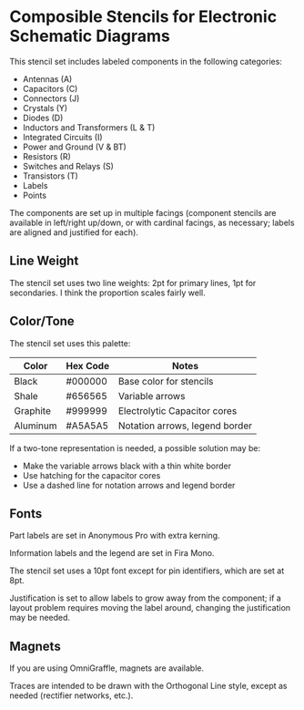 # Composible Stencils for Electronic Schematic Diagrams

This stencil set includes labeled components in the following categories: 

* Antennas (A)
* Capacitors (C)
* Connectors (J)
* Crystals (Y)
* Diodes (D)
* Inductors and Transformers (L & T)
* Integrated Circuits (I)
* Power and Ground (V & BT)
* Resistors (R)
* Switches and Relays (S)
* Transistors (T)
* Labels
* Points

The components are set up in multiple facings (component stencils are available in left/right up/down, or with cardinal facings, as necessary; labels are aligned and justified for each).

## Line Weight

The stencil set uses two line weights: 2pt for primary lines, 1pt for secondaries. I think the proportion scales fairly well.

## Color/Tone

The stencil set uses this palette:

Color    | Hex Code | Notes                          |
-------- | -------- | ------------------------------ |
Black    | #000000  | Base color for stencils        |
Shale    | #656565  | Variable arrows                |
Graphite | #999999  | Electrolytic Capacitor cores   |
Aluminum | #A5A5A5  | Notation arrows, legend border |

If a two-tone representation is needed, a possible solution may be:

* Make the variable arrows black with a thin white border
* Use hatching for the capacitor cores
* Use a dashed line for notation arrows and legend border

## Fonts

Part labels are set in Anonymous Pro with extra kerning.

Information labels and the legend are set in Fira Mono.

The stencil set uses a 10pt font except for pin identifiers, which are set at 8pt.

Justification is set to allow labels to grow away from the component; if a layout problem requires moving the label around, changing the justification may be needed.

## Magnets

If you are using OmniGraffle, magnets are available.

Traces are intended to be drawn with the Orthogonal Line style, except as needed (rectifier networks, etc.).

